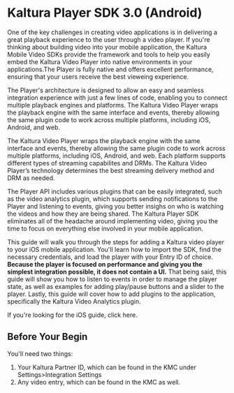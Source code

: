 # Kaltura Player SDK 3.0 (Android) 

One of the key challenges in creating video applications is in delivering a great playback experience to the user through a video player. If you're thinking about building video into your mobile application, the Kaltura Mobile Video SDKs provide the framework and tools to help you easily embed the Kaltura Video Player into native environments in your applications.The Player  is fully native and offers excellent performance, ensuring that your users receive the best vieweing experience. 

The Player's architecture is designed to allow an easy and seamless integration experience with just a few lines of code, enabling you to connect multiple playback engines and platforms. The Kaltura Video Player wraps the playback engine with the same interface and events, thereby allowing the same plugin code to work across multiple platforms, including iOS, Android, and web.

The Kaltura Video Player wraps the playback engine with the same interface and events, thereby allowing the same plugin code to work across multiple platforms, including iOS, Android, and web. Each platform supports different types of streaming capabilites and DRMs. The Kaltura Video Player’s technology determines the best streaming delivery method and DRM as needed. 

The Player API includes various plugins that can be easily integrated, such as the video analytics plugin, which supports sending notifications to the Player and listening to events, giving you better insighs on who is watching the videos and how they are being shared. 
The Kaltura Player SDK eliminates all of the headache around implementing video, giving you the time to focus on everything else involved in your mobile application. 

This guide will walk you through the steps for adding a Kaltura video player to your iOS mobile application. You'll learn how to import the SDK, find the necessary credentials, and load the player with your Entry ID of choice. **Because the player is focused on performance and giving you the simplest integration possible, it does not contain a UI.** That being said, this guide will show you how to listen to events in order to manage the player state, as well as examples for adding play/pause buttons and a slider to the player. 
Lastly, this guide will cover how to add plugins to the application, specifically the Kaltura Video Analytics plugin.

If you're looking for the iOS guide, click here. 

## Before Your Begin

You'll need two things: 
1. Your Kaltura Partner ID, which can be found in the KMC under Settings>Integration Settings 
2. Any video entry, which can be found in the KMC as well. 
